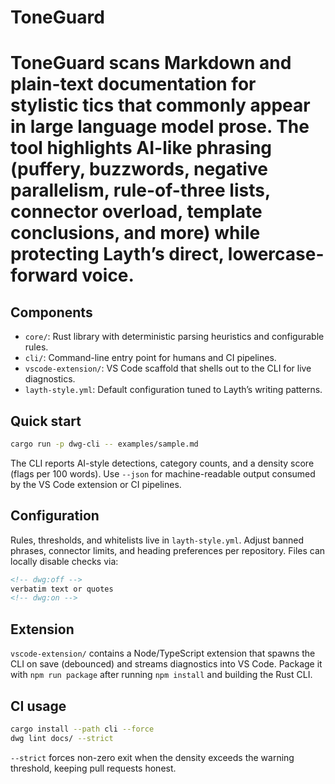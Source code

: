 # ToneGuard
# ToneGuard scans Markdown and plain-text documentation for stylistic tics that commonly appear in large language model prose. The tool highlights AI-like phrasing (puffery, buzzwords, negative parallelism, rule-of-three lists, connector overload, template conclusions, and more) while protecting Layth’s direct, lowercase-forward voice.

## Components

- `core/`: Rust library with deterministic parsing heuristics and configurable rules.
- `cli/`: Command-line entry point for humans and CI pipelines.
- `vscode-extension/`: VS Code scaffold that shells out to the CLI for live diagnostics.
- `layth-style.yml`: Default configuration tuned to Layth’s writing patterns.

## Quick start

```bash
cargo run -p dwg-cli -- examples/sample.md
```

The CLI reports AI-style detections, category counts, and a density score (flags per 100 words). Use `--json` for machine-readable output consumed by the VS Code extension or CI pipelines.

## Configuration

Rules, thresholds, and whitelists live in `layth-style.yml`. Adjust banned phrases, connector limits, and heading preferences per repository. Files can locally disable checks via:

```markdown
<!-- dwg:off -->
verbatim text or quotes
<!-- dwg:on -->
```

## Extension

`vscode-extension/` contains a Node/TypeScript extension that spawns the CLI on save (debounced) and streams diagnostics into VS Code. Package it with `npm run package` after running `npm install` and building the Rust CLI.

## CI usage

```bash
cargo install --path cli --force
dwg lint docs/ --strict
```

`--strict` forces non-zero exit when the density exceeds the warning threshold, keeping pull requests honest.
